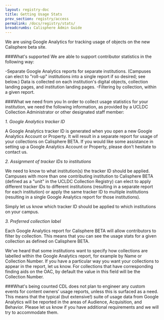 ```yaml
---
layout: registry-doc
title: Getting Usage Stats
prev_section: registry/access
permalink: /docs/registry/stats/
breadcrumbs: Calisphere Admin Guide
---
```

We are using Google Analytics for tracking usage of objects on the new Calisphere beta site.

###What's supported
We are able to support contributor statistics in the following way:

-Separate Google Analytics reports for separate institutions. (Campuses can elect to "roll-up" institutions into a single report if so desired; see below.) Data is collected on each institution's digital objects, collection landing pages, and institution landing pages.
-Filtering by collection, within a given report.

###What we need from you
In order to collect usage statistics for your institution, we need the following information, as provided by a UCLDC Collection Administrator or other designated staff member:

*1. Google Analytics tracker ID*

A Google Analytics tracker ID is generated when you open a new Google Analytics Account or Property. It will result in a separate report for usage of your collections on Calisphere BETA. If you would like some assistance in setting up a Google Analytics Account or Property, please don't hesitate to contact us.

*2. Assignment of tracker IDs to institutions*

We need to know to what institution(s) the tracker ID should be applied. Campuses with more than one contributing institution to Calisphere BETA (defined as a "unit" in the UCLDC Collection Registry) can elect to apply different tracker IDs to different institutions (resulting in a separate report for each institution) or apply the same tracker ID to multiple institutions (resulting in a single Google Analytics report for those institutions).

Simply let us know which tracker ID should be applied to which institutions on your campus.

*3. Preferred collection label*

Each Google Analytics report for Calisphere BETA will allow contributors to filter by collection. This means that you can see the usage stats for a given collection as defined on Calisphere BETA.

We've heard that some institutions want to specify how collections are labelled within the Google Analytics report, for example by Name or Collection Number. If you have a particular way you want your collections to appear in the report, let us know. For collections that have corresponding finding aids on the OAC, by default the value in this field will be the Collection Number.

###What's being counted
CDL does not plan to engineer any custom events for content owners’ usage reports, unless this is surfaced as a need. This means that the typical (but extensive!) suite of usage data from Google Analytics will be reported in the areas of Audience, Acquisition, and Behavior. Please let us know if you have additional requirements and we will try to accommodate them.
